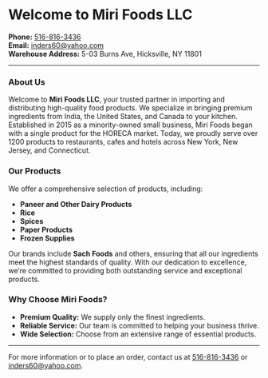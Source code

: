 # Welcome to Miri Foods LLC

**Phone:** [516-816-3436](tel:5168163436)  
**Email:** [inders60@yahoo.com](mailto:inders60@yahoo.com)  
**Warehouse Address:** 5-03 Burns Ave, Hicksville, NY 11801  

---

### About Us

Welcome to **Miri Foods LLC**, your trusted partner in importing and distributing high-quality food products. We specialize in bringing premium ingredients from India, the United States, and Canada to your kitchen. Established in 2015 as a minority-owned small business, Miri Foods began with a single product for the HORECA market. Today, we proudly serve over 1200 products to restaurants, cafes and hotels across New York, New Jersey, and Connecticut.

### Our Products

We offer a comprehensive selection of products, including:

- **Paneer and Other Dairy Products**
- **Rice**
- **Spices**
- **Paper Products**
- **Frozen Supplies**

Our brands include **Sach Foods** and others, ensuring that all our ingredients meet the highest standards of quality. With our dedication to excellence, we’re committed to providing both outstanding service and exceptional products.

### Why Choose Miri Foods?

- **Premium Quality:** We supply only the finest ingredients.
- **Reliable Service:** Our team is committed to helping your business thrive.
- **Wide Selection:** Choose from an extensive range of essential products.

---

For more information or to place an order, contact us at [516-816-3436](tel:5168163436) or [inders60@yahoo.com](mailto:inders60@yahoo.com).
